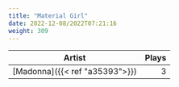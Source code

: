 ```yaml
---
title: "Material Girl"
date: 2022-12-08/2022T07:21:16
weight: 309
---
```




 Artist | Plays 
----- | -----:
[Madonna]({{< ref "a35393">}}) | 3

